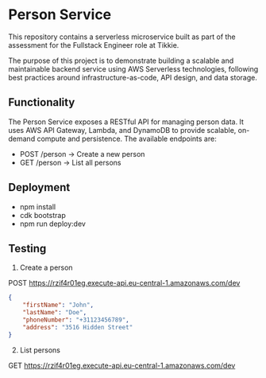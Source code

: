 # Person Service

This repository contains a serverless microservice built as part of the assessment for the Fullstack Engineer role at Tikkie.

The purpose of this project is to demonstrate building a scalable and maintainable backend service using AWS Serverless technologies, following best practices around infrastructure-as-code, API design, and data storage.


## Functionality

The Person Service exposes a RESTful API for managing person data. It uses AWS API Gateway, Lambda, and DynamoDB to provide scalable, on-demand compute and persistence. The available endpoints are:

- POST /person -> Create a new person
- GET /person -> List all persons


## Deployment
- npm install
- cdk bootstrap
- npm run deploy:dev


## Testing

1. Create a person

POST https://rzif4r01eg.execute-api.eu-central-1.amazonaws.com/dev
```json
{
    "firstName": "John",
    "lastName": "Doe",
    "phoneNumber": "+31123456789",
    "address": "3516 Hidden Street"
}
```

2. List persons

GET https://rzif4r01eg.execute-api.eu-central-1.amazonaws.com/dev

